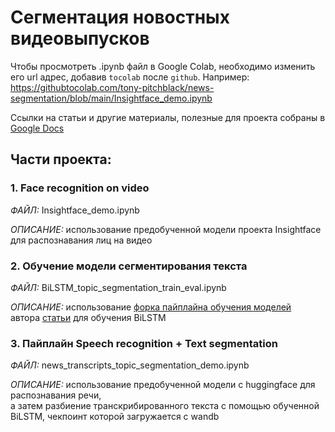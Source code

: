 # Сегментация новостных видеовыпусков
Чтобы просмотреть .ipynb файл в Google Colab, необходимо изменить его url адрес, добавив `tocolab` после `github`. 
Например: https://githubtocolab.com/tony-pitchblack/news-segmentation/blob/main/Insightface_demo.ipynb

Ссылки на статьи и другие материалы, полезные для проекта собраны в [Google Docs](https://docs.google.com/document/d/16adhUd1MXhHQTqz3p6X_Yth9nqWHLLruIYvZpRau1kc/edit?usp=sharing)


## Части проекта:
### 1. Face recognition on video
*ФАЙЛ:* Insightface_demo.ipynb

*ОПИСАНИЕ:* использование предобученной модели проекта Insightface для распознавания лиц на видео

### 2. Обучение модели сегментирования текста 
*ФАЙЛ:* BiLSTM_topic_segmentation_train_eval.ipynb

*ОПИСАНИЕ:* использование [форка пайплайна обучения моделей](https://github.com/tony-pitchblack/NSE-TopicSegmentation)  \
автора [статьи](https://peerj.com/articles/cs-1593/) для обучения BiLSTM


### 3. Пайплайн Speech recognition + Text segmentation
*ФАЙЛ:* news_transcripts_topic_segmentation_demo.ipynb

*ОПИСАНИЕ:* использование предобученной модели с huggingface для распознавания речи, \
а затем разбиение транскрибированного текста с помощью обученной BiLSTM, чекпоинт которой загружается с wandb
